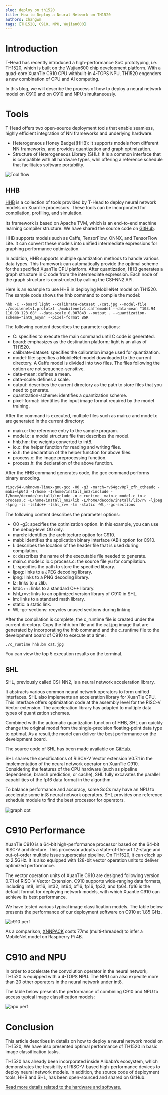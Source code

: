 ```yaml
---
slug: deploy on th1520
title: How to Deploy a Neural Network on TH1520
authors: zhangwm
tags: [TH1520, C910, NPU, Wujian600]
---
```


# Introduction

T-Head has recently introduced a high-performance SoC prototyping, i.e. TH1520, which is built on the Wujian600 chip development platform. With a quad-core XuanTie C910 CPU withbuilt-in 4-TOPS NPU, TH1520 engenders a new combination of CPU and AI computing. 

In this blog, we will describe the process of how to deploy a neural network model on C910 and on C910 and NPU simultaneously.

# Tools

T-Head offers two open-source deployment tools that enable seamless, highly efficient integration of NN frameworks and underlying hardware:

* Heterogeneous Honey Badge)(HHB): It supports models from different NN frameworks, and provides quantization and graph optimization.
* Structure of Heterogeneous Library (SHL): It is a common interface that is compatible with all hardware types, whil offering a reference schedule that facilitates software portability.

![Tool flow](./ali135.png)

## HHB

[HHB](https://www.xrvm.com/tool-details?id=4056748601592913921#Download) is a collection of tools provided by T-Head to deploy neural network models on XuanTie processors. These tools can be incorporated for compilation, profiling, and simulation. 

Its framework is based on Apache TVM, which is an end-to-end machine learning compiler structure. We have shared the source code on [GitHub](https://github.com/T-head-Semi/tvm).

HHB supports models such as Caffe, TensorFlow, ONNX, and TensorFlow Lite. It can convert these models into unified intermediate expressions for graphing performance optimization.

In addition, HHB supports multiple quantization methods to handle various data types. This framework can automatically provide the optimal scheme for the specified XuanTie CPU platform. After quantization, HHB generates a graph structure in C code from the intermediate expression. Each node of the graph structure is constructed by calling the CSI-NN2 API.

Here is an example to use HHB in deploying MobileNet model on TH1520. The sample code shows the hhb command to compile the model:

``` shell
hhb -C --board light --calibrate-dataset ./cat.jpg --model-file ./mobilenetv1.prototxt ./mobilenetv1.caffemodel --data-mean "103.94 116.98 123.68" --data-scale 0.007843 --output . --quantization-scheme="int8_asym" --pixel-format BGR
```

The following content describes the parameter options:

* C: specifies to execute the main command until C code is generated.
* board: emphasizes as the destination platform; light is an alias of TH1520.
* calibrate-dataset: specifies the calibration image used for quantization.
* model-file: specifies a MobileNet model downloaded to the current directory. A Caffe model is divided into two files. The files following the option are not sequence-sensitive.
* data-mean: defines a mean.
* data-scale: defines a scale.
* output: describes the current directory as the path to store files that you need to generate.
* quantization-scheme: identifies a quantization scheme. 
* pixel-format: identifies the input image format required by the model training.

After the command is executed, multiple files such as main.c and model.c are generated in the current directory:

* main.c: the reference entry to the sample program.
* model.c: a model structure file that describes the model.
* hhb.hm: the weights converted to int8.
* io.c: the helper function for reading and writing files.
* io.h: the declaration of the helper function for above files.
* process.c: the image preprocessing function.
* process.h: the declaration of the above function.

After the HHB command generates code, the gcc command performs binary encoding.

``` shell
riscv64-unknown-linux-gnu-gcc -O0 -g3 -march=rv64gcv0p7_zfh_xtheadc -mabi=lp64d -I/home -I/home/install_nn2/include -I/home/decode/install/include -o c_runtime  main.c model.c io.c process.c -L/home/install_nn2/lib -L/home/decode/install/lib/rv -ljpeg -lpng -lz -lstdc++ -lshl_rvv -lm -static -Wl,--gc-sections
```

The following content describes the parameter options:

* O0 -g3: specifies the optimization option. In this example, you can use the debug-level O0 only.
* march: identifies the architecture option for C910.
* mabi: identifies the application binary interface (ABI) option for C910.
* I: describes the location of the header file that is used during compilation.
* o: describes the name of the executable file needed to generate.
* main.c model.c io.c process.c: the source file yu for compilation.
* L: specifies the path to store the specified library.
* ljpeg: links to a JPEG decoding library.
* lpng: links to a PNG decoding library.
* lz: links to a zlib.
* lstdc++: links to a standard C++ library.
* lshl_rvv: links to an optimized version library of C910 in SHL.
* lm: links to a standard math library.
* static: a static link.
* Wl,–gc-sections: recycles unused sections during linking.

After the compilation is complete, the c_runtime file is created under the current directory. Copy the hhb.bm file and the cat.jpg image that are generated by incorporating the hhb command and the c_runtime file to the development board of C910 to execute at a time:

``` shell
./c_runtime hhb.bm cat.jpg
```

You can view the top 5 execution results on the terminal. 

## SHL

SHL, previously called CSI-NN2,  is a neural network acceleration library.

It abstracts various common neural network operators to form unified interfaces. SHL also implements an acceleration library for XuanTie CPU. This interface offers optimization code at the assembly level for the RISC-V Vector extension. The acceleration library has adapted to multiple data types of quantization schemes.

Combined with the automatic quantization function of HHB, SHL can quickly change the original model from the single-precision floating-point data type to optimal. As a result,the model can deliver the best performance on the development board.

The source code of SHL has been made available on [GitHub](https://github.com/T-head-Semi/csi-nn2).

SHL shares the specifications of RISCV-V Vector extension V0.7.1 in the implementation of the neural network operator on XuanTie C910. Considering the features of the CPU hardware (such as pipeline dependence, branch prediction, or cache), SHL fully excavates the parallel capabilities of the fp16 data format in the algorithm.

To balance performance and accuracy, some SoCs may have an NPU to accelerate some int8 neural network operators. SHL provides one reference schedule module to find the best processor for  operators.

![graph opt](./ali136.png)

# C910 Performance

XuanTie C910 is a 64-bit high-performance processor based on the 64-bit RISC-V architecture. This processor adopts a state-of-the-art 12-stage and out-of-order multiple issue superscalar pipeline. On TH1520, it can clock up to 2.5GHz. It is also equipped with 128-bit vector operation units to deliver optimized performance. 

The vector operation units of XuanTie C910 are designed following version 0.7.1 of RISC-V Vector Extension. C910 supports wide-ranging data formats, including int8, int16, int32, int64, bf16, fp16, fp32, and fp64. fp16 is the default format for deploying network models, with which Xuantie C910 can achieve its best performance.

We have tested various typical image classification models. The table below presents the performance of our deployment software on C910 at 1.85 GHz.

![c910 perf](./ali138.png)

As a comparison, [XNNPACK](https://github.com/google/XNNPACK) costs 77ms (multi-threaded) to infer a MobileNet model on Raspberry Pi 4B.

# C910 and NPU
In order to accelerate the convolution operator in the neural network, TH1520 is equipped with a 4-TOPS NPU. The NPU can also expedite more than 20 other operators in the neural network under int8.

The table below presents the performance of combining C910 and NPU to access typical image classification models:

![npu perf](./ali139.png)

# Conclusion
This article describes in details on how to deploy a neural network model on TH1520, We have also presented optimal performance of TH1520 in basic image classification tasks.

TH1520 has already been incorporated inside Alibaba’s ecosystem, which demonstrates the feasibility of RISC-V-based high-performance devices to deploy neural network models. In addition, the source code of deployment tools, HHB and SHL, has been open-sourced and shared on GitHub.

[Read more details related to the hardware and software.](https://www.xrvm.com/)
